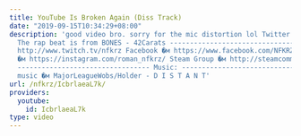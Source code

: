 ```yaml
---
title: YouTube Is Broken Again (Diss Track)
date: "2019-09-15T10:34:29+08:00"
description: 'good video bro. sorry for the mic distortion lol Twitter �м https://twitter.com/NFKRZAlt
  The rap beat is from BONES - 42Carats --------------------------------- Twitch �м
  http://www.twitch.tv/nfkrz Facebook �м https://www.facebook.com/NFKRZ1 Instagram
  �м https://instagram.com/roman_nfkrz/ Steam Group �м http://steamcommunity.com/groups/nfkrzgroup
  --------------------------------- Music: --------------------------------- Outro
  music �м MajorLeagueWobs/Holder - D I S T A N T'
url: /nfkrz/IcbrlaeaL7k/
providers:
  youtube:
    id: IcbrlaeaL7k
type: video
---
```

